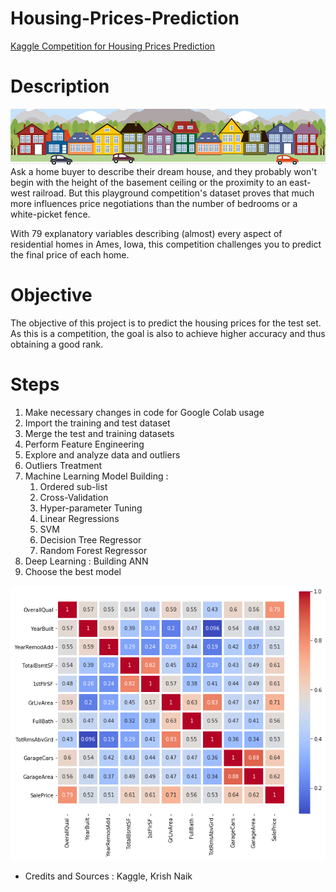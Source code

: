 # Housing-Prices-Prediction
[Kaggle Competition for Housing Prices Prediction](https://www.kaggle.com/c/house-prices-advanced-regression-techniques)

# Description
![](https://github.com/rachitj/Images/blob/master/housesbanner.png)
Ask a home buyer to describe their dream house, and they probably won't begin with the height of the basement ceiling or the proximity to an east-west railroad. But this playground competition's dataset proves that much more influences price negotiations than the number of bedrooms or a white-picket fence.

With 79 explanatory variables describing (almost) every aspect of residential homes in Ames, Iowa, this competition challenges you to predict the final price of each home.

# Objective
The objective of this project is to predict the housing prices for the test set. As this is a competition, the goal is also to achieve higher accuracy and thus obtaining a good rank.
# Steps
1. Make necessary changes in code for Google Colab usage
2. Import the training and test dataset
3. Merge the test and training datasets
4. Perform Feature Engineering
5. Explore and analyze data and outliers
6. Outliers Treatment
7. Machine Learning Model Building :
   1. Ordered sub-list
   2. Cross-Validation
   3. Hyper-parameter Tuning
   4. Linear Regressions
   5. SVM
   6. Decision Tree Regressor
   7. Random Forest Regressor
8. Deep Learning : Building ANN
9. Choose the best model

![](https://github.com/rachitj/Housing-Prices-Prediction/blob/master/housingPrices_corelation.png)
   
* Credits and Sources : Kaggle, Krish Naik
